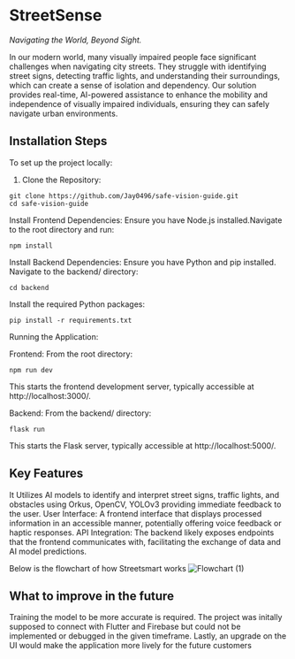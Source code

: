 # StreetSense
*Navigating the World, Beyond Sight.*

In our modern world, many visually impaired people face significant challenges when navigating city streets. They struggle with identifying street signs, detecting traffic lights, and understanding their surroundings, which can create a sense of isolation and dependency. Our solution provides real-time, AI-powered assistance to enhance the mobility and independence of visually impaired individuals, ensuring they can safely navigate urban environments.

## Installation Steps
To set up the project locally:

1. Clone the Repository:
```
git clone https://github.com/Jay0496/safe-vision-guide.git
cd safe-vision-guide
```
Install Frontend Dependencies:
Ensure you have Node.js installed.​
Navigate to the root directory and run:​
```
npm install
```
Install Backend Dependencies:
Ensure you have Python and pip installed.​
Navigate to the backend/ directory:​
```
cd backend
```
Install the required Python packages:​
```
pip install -r requirements.txt
```
Running the Application:

Frontend: From the root directory:​
```
npm run dev
```
This starts the frontend development server, typically accessible at http://localhost:3000/.

Backend: From the backend/ directory:​
```
flask run
```
This starts the Flask server, typically accessible at http://localhost:5000/.

## Key Features
It Utilizes AI models to identify and interpret street signs, traffic lights, and obstacles using Orkus, OpenCV, YOLOv3 providing immediate feedback to the user.​
User Interface: A frontend interface that displays processed information in an accessible manner, potentially offering voice feedback or haptic responses.​
API Integration: The backend likely exposes endpoints that the frontend communicates with, facilitating the exchange of data and AI model predictions.

Below is the flowchart of how Streetsmart works
![Flowchart (1)](https://github.com/user-attachments/assets/0211bd15-0982-4ba2-8157-4bc3b585a090)

## What to improve in the future
Training the model to be more accurate is required. The project was initally supposed to connect with Flutter and Firebase but could not be implemented or debugged in the given timeframe. Lastly, an upgrade on the UI would make the application more lively for the future customers



